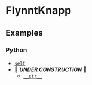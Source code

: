 # FlynntKnapp

## Examples

### Python

* [`self`](https://github.com/FlynntKnapp/python-self)
* :construction: _**UNDER CONSTRUCTION**_ :construction:
  * [`__str__`](https://github.com/FlynntKnapp/python-dunder-str)
<!--

**Here are some ideas to get you started:**

🙋‍♀️ A short introduction - what is your organization all about?
🌈 Contribution guidelines - how can the community get involved?
👩‍💻 Useful resources - where can the community find your docs? Is there anything else the community should know?
🍿 Fun facts - what does your team eat for breakfast?
🧙 Remember, you can do mighty things with the power of [Markdown](https://docs.github.com/github/writing-on-github/getting-started-with-writing-and-formatting-on-github/basic-writing-and-formatting-syntax)
-->
